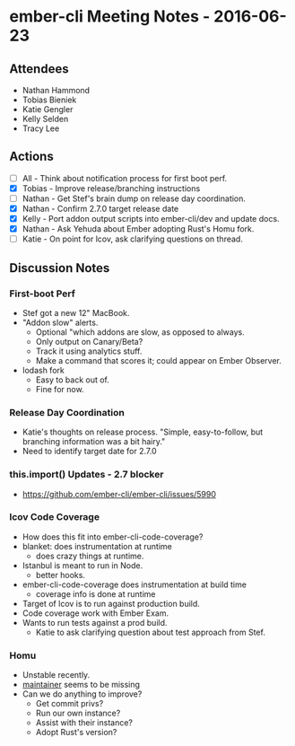 # ember-cli Meeting Notes - 2016-06-23

## Attendees

- Nathan Hammond
- Tobias Bieniek
- Katie Gengler
- Kelly Selden
- Tracy Lee

## Actions

- [ ] All - Think about notification process for first boot perf.
- [x] Tobias - Improve release/branching instructions
- [ ] Nathan - Get Stef's brain dump on release day coordination.
- [x] Nathan - Confirm 2.7.0 target release date 
- [x] Kelly - Port addon output scripts into ember-cli/dev and update docs.
- [x] Nathan - Ask Yehuda about Ember adopting Rust's Homu fork.
- [ ] Katie - On point for lcov, ask clarifying questions on thread.

## Discussion Notes

### First-boot Perf

- Stef got a new 12" MacBook.
- "Addon slow" alerts.
  - Optional "which addons are slow, as opposed to always.
  - Only output on Canary/Beta?
  - Track it using analytics stuff.
  - Make a command that scores it; could appear on Ember Observer.
- lodash fork
  - Easy to back out of.
  - Fine for now.

### Release Day Coordination

- Katie's thoughts on release process. "Simple, easy-to-follow, but branching information was a bit hairy."
- Need to identify target date for 2.7.0

### this.import() Updates - 2.7 blocker

- https://github.com/ember-cli/ember-cli/issues/5990

### lcov Code Coverage

- How does this fit into ember-cli-code-coverage?
- blanket: does instrumentation at runtime
  - does crazy things at runtime.
- Istanbul is meant to run in Node.
  - better hooks.
- ember-cli-code-coverage does instrumentation at build time
  - coverage info is done at runtime
- Target of lcov is to run against production build.
- Code coverage work with Ember Exam.
- Wants to run tests against a prod build.
  - Katie to ask clarifying question about test approach from Stef.

### Homu

- Unstable recently.
- [maintainer](https://github.com/barosl) seems to be missing
- Can we do anything to improve?
  - Get commit privs?
  - Run our own instance?
  - Assist with their instance?
  - Adopt Rust's version?